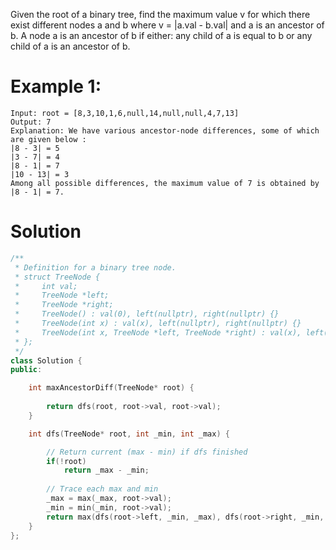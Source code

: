 Given the root of a binary tree, find the maximum value v for which there exist different nodes a and b where v = |a.val - b.val| and a is an ancestor of b.
A node a is an ancestor of b if either: any child of a is equal to b or any child of a is an ancestor of b.

# Example 1:
```
Input: root = [8,3,10,1,6,null,14,null,null,4,7,13]
Output: 7
Explanation: We have various ancestor-node differences, some of which are given below :
|8 - 3| = 5
|3 - 7| = 4
|8 - 1| = 7
|10 - 13| = 3
Among all possible differences, the maximum value of 7 is obtained by |8 - 1| = 7.
```

# Solution
```cpp
/**
 * Definition for a binary tree node.
 * struct TreeNode {
 *     int val;
 *     TreeNode *left;
 *     TreeNode *right;
 *     TreeNode() : val(0), left(nullptr), right(nullptr) {}
 *     TreeNode(int x) : val(x), left(nullptr), right(nullptr) {}
 *     TreeNode(int x, TreeNode *left, TreeNode *right) : val(x), left(left), right(right) {}
 * };
 */
class Solution {
public:

    int maxAncestorDiff(TreeNode* root) {
        
        return dfs(root, root->val, root->val);
    }

    int dfs(TreeNode* root, int _min, int _max) {

        // Return current (max - min) if dfs finished
        if(!root)
            return _max - _min;
        
        // Trace each max and min
        _max = max(_max, root->val);
        _min = min(_min, root->val);
        return max(dfs(root->left, _min, _max), dfs(root->right, _min, _max));
    }
};
```